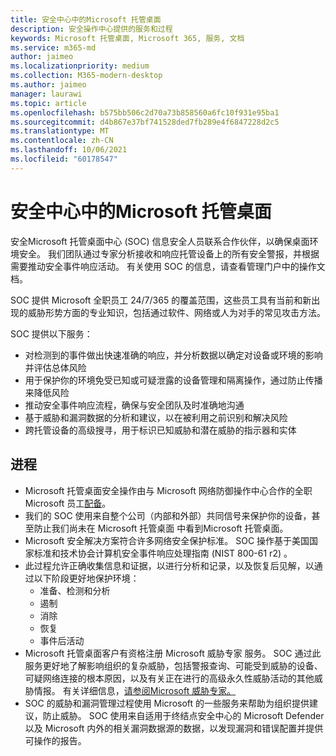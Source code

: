 ```yaml
---
title: 安全中心中的Microsoft 托管桌面
description: 安全操作中心提供的服务和过程
keywords: Microsoft 托管桌面, Microsoft 365, 服务, 文档
ms.service: m365-md
author: jaimeo
ms.localizationpriority: medium
ms.collection: M365-modern-desktop
ms.author: jaimeo
manager: laurawi
ms.topic: article
ms.openlocfilehash: b575bb506c2d70a73b858560a6fc10f931e95ba1
ms.sourcegitcommit: d4b867e37bf741528ded7fb289e4f6847228d2c5
ms.translationtype: MT
ms.contentlocale: zh-CN
ms.lasthandoff: 10/06/2021
ms.locfileid: "60178547"
---
```

# <a name="security-operations-in-microsoft-managed-desktop"></a>安全中心中的Microsoft 托管桌面

安全Microsoft 托管桌面中心 (SOC) 信息安全人员联系合作伙伴，以确保桌面环境安全。 我们团队通过专家分析接收和响应托管设备上的所有安全警报，并根据需要推动安全事件响应活动。 有关使用 SOC 的信息，请查看管理门户中的操作文档。

SOC 提供 Microsoft 全职员工 24/7/365 的覆盖范围，这些员工具有当前和新出现的威胁形势方面的专业知识，包括通过软件、网络或人为对手的常见攻击方法。

SOC 提供以下服务：
- 对检测到的事件做出快速准确的响应，并分析数据以确定对设备或环境的影响并评估总体风险
- 用于保护你的环境免受已知或可疑泄露的设备管理和隔离操作，通过防止传播来降低风险
- 推动安全事件响应流程，确保与安全团队及时准确地沟通
- 基于威胁和漏洞数据的分析和建议，以在被利用之前识别和解决风险
- 跨托管设备的高级搜寻，用于标识已知威胁和潜在威胁的指示器和实体

## <a name="processes"></a>进程

- Microsoft 托管桌面安全操作由与 Microsoft 网络防御操作中心合作的全职 Microsoft 员工[配备](https://www.microsoft.com/msrc/cdoc)。 
- 我们的 SOC 使用来自整个公司（内部和外部）共同信号来保护你的设备，甚至防止我们尚未在 Microsoft 托管桌面 中看到Microsoft 托管桌面。
- Microsoft 安全解决方案符合许多网络安全保护标准。 SOC 操作基于美国国家标准和技术协会计算机安全事件响应处理指南 (NIST 800-61 r2) 。
- 此过程允许正确收集信息和证据，以进行分析和记录，以及恢复后见解，以通过以下阶段更好地保护环境：
    - 准备、检测和分析
    - 遏制
    - 消除
    - 恢复
    - 事件后活动
- Microsoft 托管桌面客户有资格注册 Microsoft 威胁专家 服务。 SOC 通过此服务更好地了解影响组织的复杂威胁，包括警报查询、可能受到威胁的设备、可疑网络连接的根本原因，以及有关正在进行的高级永久性威胁活动的其他威胁情报。 有关详细信息，[请参阅Microsoft 威胁专家。](/windows/security/threat-protection/microsoft-defender-atp/microsoft-threat-experts)
- SOC 的威胁和漏洞管理过程使用 Microsoft 的一些服务来帮助为组织提供建议，防止威胁。 SOC 使用来自适用于终结点安全中心的 Microsoft Defender 以及 Microsoft 内外的相关漏洞数据源的数据，以发现漏洞和错误配置并提供可操作的报告。